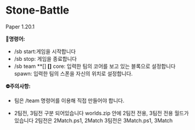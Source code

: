# Stone-Battle

Paper 1.20.1

**💬명령어:**
- /sb start:게임을 시작합니다
- /sb stop: 게임을 종료합니다
- /sb team **[<teamName>] **[<core><spawn>]**
  core: 입력한 팀의 코어를 보고 있는 블록으로 설정합니다
  spawn: 입력한 팀의 스폰을 자신의 위치로 설정합니다.

**⛔주의사항:**
- 팀은 /team 명령어를 이용해 직접 만들어야 합니다.

- 2팀전, 3팀전 구분 되어있습니다
  worlds.zip 안에 2팀전 전용, 3팀전 전용 월드가 있습니다
  2팀전은 2Match.ps1, 2Match
  3팀전은 3Match.ps1, 3Match
